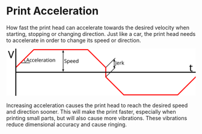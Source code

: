 Print Acceleration
====
How fast the print head can accelerate towards the desired velocity when starting, stopping or changing direction. Just like a car, the print head needs to accelerate in order to change its speed or direction.

![A graph of the speed (V) over time when moving a nozzle back and forth. Acceleration is the slope of the line when it is starting, stopping or changing direction.](../images/velocity_acceleration_jerk.svg)

Increasing acceleration causes the print head to reach the desired speed and direction sooner. This will make the print faster, especially when printing small parts, but will also cause more vibrations. These vibrations reduce dimensional accuracy and cause ringing.